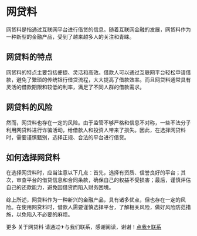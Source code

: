 # 网贷料

网贷料是指通过互联网平台进行借贷的信息。随着互联网金融的发展，网贷料作为一种新型的金融产品，受到了越来越多人的关注和青睐。

## 网贷料的特点

网贷料的特点主要包括便捷、灵活和高效。借款人可以通过互联网平台轻松申请借款，避免了繁琐的传统银行借贷流程，大大提高了借款效率。而且网贷料通常具有灵活的借款期限和较低的利率，满足了不同人群的借款需求。

## 网贷料的风险

然而，网贷料也存在一定的风险。由于监管不够严格和信息不对称，一些不法分子利用网贷料进行诈骗活动，给借款人和投资人带来了损失。因此，在选择网贷料时，需要谨慎甄别，选择正规、合法的平台进行借贷。

## 如何选择网贷料

在选择网贷料时，应当注意以下几点：首先，选择有资质、信誉良好的平台；其次，审查平台的借贷信息和合同条款，确保自己的权益不受损害；最后，谨慎评估自己的还款能力，避免因借贷而陷入财务困境。

综上所述，网贷料作为一种新兴的金融产品，具有诸多优点，但也存在一定的风险。在使用网贷料时，借款人需要谨慎选择平台，了解相关风险，做好风险防范措施，以免陷入不必要的麻烦。

更多 关于网贷料 请通过✈与我们联系，感谢阅读，谢谢！[点我✈联系](https://gg.k02.cc)